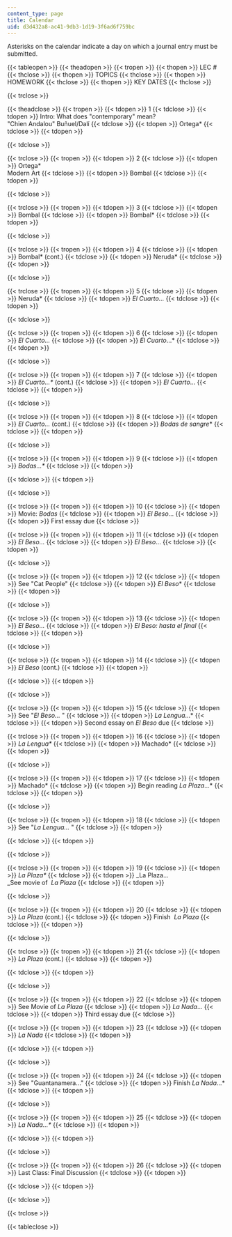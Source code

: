 ```yaml
---
content_type: page
title: Calendar
uid: d3d432a8-ac41-9db3-1d19-3f6ad6f759bc
---
```


Asterisks on the calendar indicate a day on which a journal entry must be submitted.  

{{< tableopen >}}
{{< theadopen >}}
{{< tropen >}}
{{< thopen >}}
LEC #
{{< thclose >}}
{{< thopen >}}
TOPICS
{{< thclose >}}
{{< thopen >}}
HOMEWORK
{{< thclose >}}
{{< thopen >}}
KEY DATES
{{< thclose >}}

{{< trclose >}}

{{< theadclose >}}
{{< tropen >}}
{{< tdopen >}}
1
{{< tdclose >}}
{{< tdopen >}}
Intro: What does "contemporary" mean?  
"Chien Andalou" Buñuel/Dalí
{{< tdclose >}}
{{< tdopen >}}
Ortega\*
{{< tdclose >}}
{{< tdopen >}}

{{< tdclose >}}

{{< trclose >}}
{{< tropen >}}
{{< tdopen >}}
2
{{< tdclose >}}
{{< tdopen >}}
Ortega\*  
Modern Art
{{< tdclose >}}
{{< tdopen >}}
Bombal
{{< tdclose >}}
{{< tdopen >}}

{{< tdclose >}}

{{< trclose >}}
{{< tropen >}}
{{< tdopen >}}
3
{{< tdclose >}}
{{< tdopen >}}
Bombal
{{< tdclose >}}
{{< tdopen >}}
Bombal\*
{{< tdclose >}}
{{< tdopen >}}

{{< tdclose >}}

{{< trclose >}}
{{< tropen >}}
{{< tdopen >}}
4
{{< tdclose >}}
{{< tdopen >}}
Bombal\* (cont.)
{{< tdclose >}}
{{< tdopen >}}
Neruda\*
{{< tdclose >}}
{{< tdopen >}}

{{< tdclose >}}

{{< trclose >}}
{{< tropen >}}
{{< tdopen >}}
5
{{< tdclose >}}
{{< tdopen >}}
Neruda\*
{{< tdclose >}}
{{< tdopen >}}
_El Cuarto…_
{{< tdclose >}}
{{< tdopen >}}

{{< tdclose >}}

{{< trclose >}}
{{< tropen >}}
{{< tdopen >}}
6
{{< tdclose >}}
{{< tdopen >}}
_El Cuarto…_
{{< tdclose >}}
{{< tdopen >}}
_El Cuarto_…\*
{{< tdclose >}}
{{< tdopen >}}

{{< tdclose >}}

{{< trclose >}}
{{< tropen >}}
{{< tdopen >}}
7
{{< tdclose >}}
{{< tdopen >}}
_El Cuarto…\*_ (cont.)
{{< tdclose >}}
{{< tdopen >}}
_El Cuarto_…
{{< tdclose >}}
{{< tdopen >}}

{{< tdclose >}}

{{< trclose >}}
{{< tropen >}}
{{< tdopen >}}
8
{{< tdclose >}}
{{< tdopen >}}
_El Cuarto…_ (cont.)
{{< tdclose >}}
{{< tdopen >}}
_Bodas de sangre_\*
{{< tdclose >}}
{{< tdopen >}}

{{< tdclose >}}

{{< trclose >}}
{{< tropen >}}
{{< tdopen >}}
9
{{< tdclose >}}
{{< tdopen >}}
_Bodas…\*_
{{< tdclose >}}
{{< tdopen >}}

{{< tdclose >}}
{{< tdopen >}}

{{< tdclose >}}

{{< trclose >}}
{{< tropen >}}
{{< tdopen >}}
10
{{< tdclose >}}
{{< tdopen >}}
Movie: _Bodas_
{{< tdclose >}}
{{< tdopen >}}
_El Beso_…
{{< tdclose >}}
{{< tdopen >}}
First essay due
{{< tdclose >}}

{{< trclose >}}
{{< tropen >}}
{{< tdopen >}}
11
{{< tdclose >}}
{{< tdopen >}}
_El Beso…_
{{< tdclose >}}
{{< tdopen >}}
_El Beso_…
{{< tdclose >}}
{{< tdopen >}}

{{< tdclose >}}

{{< trclose >}}
{{< tropen >}}
{{< tdopen >}}
12
{{< tdclose >}}
{{< tdopen >}}
See "Cat People"
{{< tdclose >}}
{{< tdopen >}}
_El Beso_\*
{{< tdclose >}}
{{< tdopen >}}

{{< tdclose >}}

{{< trclose >}}
{{< tropen >}}
{{< tdopen >}}
13
{{< tdclose >}}
{{< tdopen >}}
_El Beso…_
{{< tdclose >}}
{{< tdopen >}}
_El Beso: hasta el_ _final_
{{< tdclose >}}
{{< tdopen >}}

{{< tdclose >}}

{{< trclose >}}
{{< tropen >}}
{{< tdopen >}}
14
{{< tdclose >}}
{{< tdopen >}}
_El Beso_ (cont.)
{{< tdclose >}}
{{< tdopen >}}

{{< tdclose >}}
{{< tdopen >}}

{{< tdclose >}}

{{< trclose >}}
{{< tropen >}}
{{< tdopen >}}
15
{{< tdclose >}}
{{< tdopen >}}
See "_El Beso…_ "
{{< tdclose >}}
{{< tdopen >}}
_La Lengua_…\*
{{< tdclose >}}
{{< tdopen >}}
Second essay on _El Beso_ due
{{< tdclose >}}

{{< trclose >}}
{{< tropen >}}
{{< tdopen >}}
16
{{< tdclose >}}
{{< tdopen >}}
_La Lengua\*_
{{< tdclose >}}
{{< tdopen >}}
Machado\*
{{< tdclose >}}
{{< tdopen >}}

{{< tdclose >}}

{{< trclose >}}
{{< tropen >}}
{{< tdopen >}}
17
{{< tdclose >}}
{{< tdopen >}}
Machado\*
{{< tdclose >}}
{{< tdopen >}}
Begin reading _La_ _Plaza_…\*
{{< tdclose >}}
{{< tdopen >}}

{{< tdclose >}}

{{< trclose >}}
{{< tropen >}}
{{< tdopen >}}
18
{{< tdclose >}}
{{< tdopen >}}
See "_La Lengua…_ "
{{< tdclose >}}
{{< tdopen >}}

{{< tdclose >}}
{{< tdopen >}}

{{< tdclose >}}

{{< trclose >}}
{{< tropen >}}
{{< tdopen >}}
19
{{< tdclose >}}
{{< tdopen >}}
_La Plaza\*_
{{< tdclose >}}
{{< tdopen >}}
_La Plaza…  
_See movie of  _La_ _Plaza_
{{< tdclose >}}
{{< tdopen >}}

{{< tdclose >}}

{{< trclose >}}
{{< tropen >}}
{{< tdopen >}}
20
{{< tdclose >}}
{{< tdopen >}}
_La Plaza_ (cont.)
{{< tdclose >}}
{{< tdopen >}}
Finish  _La Plaza_
{{< tdclose >}}
{{< tdopen >}}

{{< tdclose >}}

{{< trclose >}}
{{< tropen >}}
{{< tdopen >}}
21
{{< tdclose >}}
{{< tdopen >}}
_La Plaza_ (cont.)
{{< tdclose >}}
{{< tdopen >}}

{{< tdclose >}}
{{< tdopen >}}

{{< tdclose >}}

{{< trclose >}}
{{< tropen >}}
{{< tdopen >}}
22
{{< tdclose >}}
{{< tdopen >}}
See Movie of _La Plaza_
{{< tdclose >}}
{{< tdopen >}}
_La Nada_…
{{< tdclose >}}
{{< tdopen >}}
Third essay due
{{< tdclose >}}

{{< trclose >}}
{{< tropen >}}
{{< tdopen >}}
23
{{< tdclose >}}
{{< tdopen >}}
_La Nada_
{{< tdclose >}}
{{< tdopen >}}

{{< tdclose >}}
{{< tdopen >}}

{{< tdclose >}}

{{< trclose >}}
{{< tropen >}}
{{< tdopen >}}
24
{{< tdclose >}}
{{< tdopen >}}
See "Guantanamera…"
{{< tdclose >}}
{{< tdopen >}}
Finish _La Nada_…\*
{{< tdclose >}}
{{< tdopen >}}

{{< tdclose >}}

{{< trclose >}}
{{< tropen >}}
{{< tdopen >}}
25
{{< tdclose >}}
{{< tdopen >}}
_La Nada…\*_
{{< tdclose >}}
{{< tdopen >}}

{{< tdclose >}}
{{< tdopen >}}

{{< tdclose >}}

{{< trclose >}}
{{< tropen >}}
{{< tdopen >}}
26
{{< tdclose >}}
{{< tdopen >}}
Last Class: Final Discussion
{{< tdclose >}}
{{< tdopen >}}

{{< tdclose >}}
{{< tdopen >}}

{{< tdclose >}}

{{< trclose >}}

{{< tableclose >}}